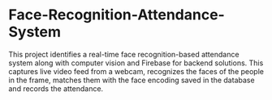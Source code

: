 # Face-Recognition-Attendance-System
This project identifies a real-time face recognition-based attendance system along with computer vision and Firebase for backend solutions. This captures live video feed from a webcam, recognizes the faces of the people in the frame, matches them with the face encoding saved in the database and records the attendance.
